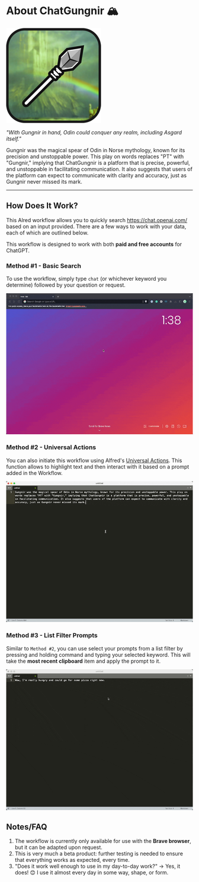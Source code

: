 # About ChatGungnir 🏔️

![Workflow Icon](icon.png)

*"With Gungnir in hand, Odin could conquer any realm, including Asgard itself."*

Gungnir was the magical spear of Odin in Norse mythology, known for its precision and unstoppable power. This play on words replaces "PT" with "Gungnir," implying that ChatGungnir is a platform that is precise, powerful, and unstoppable in facilitating communication. It also suggests that users of the platform can expect to communicate with clarity and accuracy, just as Gungnir never missed its mark.

---

## How Does It Work? 

This Alred workflow allows you to quickly search https://chat.openai.com/ based on an input provided. There are a few ways to work with your data, each of which are outlined below. 

This workflow is designed to work with both **paid and free accounts** for ChatGPT. 

### Method #1 - Basic Search

To use the workflow, simply type `chat` (or whichever keyword you determine) followed by your question or request.

![Example Search](examplesearch.gif)

### Method #2 - Universal Actions

You can also initiate this workflow using Alfred's [Universal Actions](https://www.alfredapp.com/universal-actions/). This function allows to highlight text and then interact with it based on a prompt added in the Workflow. 

![Universal Action](universalaction.gif)

### Method #3 - List Filter Prompts

Similar to `Method #2`, you can use select your prompts from a list filter by pressing and holding command and typing your selected keyword. This will take the **most recent clipboard** item and apply the prompt to it. 

![List Filter](listfilter.gif)

## Notes/FAQ

1. The workflow is currently only available for use with the **Brave browser**, but it can be adapted upon request. 
2. This is very much a beta product: further testing is needed to ensure that everything works as expected, every time. 
3. "Does it work well enough to use in my day-to-day work?" → Yes, it does! 😊 I use it almost every day in some way, shape, or form. 